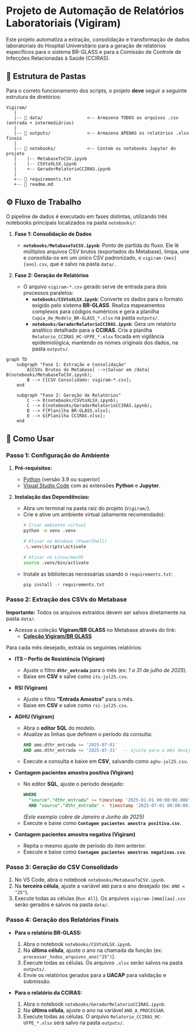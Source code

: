 # Projeto de Automação de Relatórios Laboratoriais (Vigiram)

Este projeto automatiza a extração, consolidação e transformação de dados laboratoriais do Hospital Universitário para a geração de relatórios específicos para o sistema BR-GLASS e para a Comissão de Controle de Infecções Relacionadas à Saúde (CCIRAS).

## 📁 Estrutura de Pastas

Para o correto funcionamento dos scripts, o projeto **deve** seguir a seguinte estrutura de diretórios:

```
Vigiram/
   |
   |-- 📁 data/                 <-- Armazena TODOS os arquivos .csv (entrada + intermediários)
   |
   |-- 📁 outputs/              <-- Armazena APENAS os relatórios .xlsx finais
   |
   |-- 📁 notebooks/            <-- Contém os notebooks Jupyter do projeto
   |    |-- MetabaseToCSV.ipynb
   |    |-- CSVtoXLSX.ipynb
   |    +-- GeradorRelatorioCCIRAS.ipynb
   |
   +-- 📜 requirements.txt     
   +-- 📜 readme.md            
```

## ⚙️ Fluxo de Trabalho

O pipeline de dados é executado em fases distintas, utilizando três notebooks principais localizados na pasta `notebooks/`:

1.  **Fase 1: Consolidação de Dados**
    * **`notebooks/MetabaseToCSV.ipynb`**: Ponto de partida do fluxo. Ele lê múltiplos arquivos CSV brutos (exportados do Metabase), limpa, une e consolida-os em um único CSV padronizado, o `vigiram-{mes}{ano}.csv`, que é salvo na pasta `data/`.

2.  **Fase 2: Geração de Relatórios**
    * O arquivo `vigiram-*.csv` gerado serve de entrada para dois processos paralelos:
        * **`notebooks/CSVtoXLSX.ipynb`**: Converte os dados para o formato exigido pelo sistema **BR-GLASS**. Realiza mapeamentos complexos para códigos numéricos e gera a planilha `Copia_de_Modelo_BR-GLASS_*.xlsx` na pasta `outputs/`.
        * **`notebooks/GeradorRelatorioCCIRAS.ipynb`**: Gera um relatório analítico detalhado para a **CCIRAS**. Cria a planilha `Relatorio_CCIRAS_HC-UFPE_*.xlsx` focada em vigilância epidemiológica, mantendo os nomes originais dos dados, na pasta `outputs/`.

```mermaid
graph TD
    subgraph "Fase 1: Extração e Consolidação"
        A[CSVs Brutos do Metabase] -->|Salvar em /data| B(notebooks/MetabaseToCSV.ipynb);
        B --> C[CSV Consolidado: vigiram-*.csv];
    end

    subgraph "Fase 2: Geração de Relatórios"
        C --> D(notebooks/CSVtoXLSX.ipynb);
        C --> E(notebooks/GeradorRelatorioCCIRAS.ipynb);
        D --> F[Planilha BR-GLASS.xlsx];
        E --> G[Planilha CCIRAS.xlsx];
    end
```

## 🚀 Como Usar

### Passo 1: Configuração do Ambiente

1.  **Pré-requisitos:**
    * [Python](https://www.python.org/downloads/) (versão 3.9 ou superior)
    * [Visual Studio Code](https://code.visualstudio.com/) com as extensões **Python** e **Jupyter**.

2.  **Instalação das Dependências:**
    * Abra um terminal na pasta raiz do projeto (`Vigiram/`).
    * Crie e ative um ambiente virtual (altamente recomendado):
        ```bash
        # Criar ambiente virtual
        python -m venv .venv

        # Ativar no Windows (PowerShell)
        .\.venv\Scripts\activate

        # Ativar no Linux/macOS
        source .venv/bin/activate
        ```
    * Instale as bibliotecas necessárias usando o `requirements.txt`:
        ```bash
        pip install -r requirements.txt
        ```

### Passo 2: Extração dos CSVs do Metabase

**Importante:** Todos os arquivos extraídos devem ser salvos diretamente na pasta `data/`.

* Acesse a coleção **Vigiram/BR GLASS** no Metabase através do link:
    * **[Coleção Vigiram/BR GLASS](http://relatorios.hc-ufpe.ebserh/collection/591-vigiram-br-glass)**

Para cada mês desejado, extraia os seguintes relatórios:

* **ITS – Perfis de Resistência (Vigiram)**
    * Ajuste o filtro **`dthr_entrada`** para o mês (ex: *1 a 31 de julho de 2025*).
    * Baixe em **CSV** e salve como `its-jul25.csv`.

* **RSI (Vigiram)**
    * Ajuste o filtro **“Entrada Amostra”** para o mês.
    * Baixe em **CSV** e salve como `rsi-jul25.csv`.

* **AGHU (Vigiram)**
    * Abra o **editor SQL** do modelo.
    * Atualize as linhas que definem o período da consulta:
        ```sql
        AND amo.dthr_entrada >= '2025-07-01'
        AND amo.dthr_entrada <= '2025-07-31'  -- ajuste para o mês desejado
        ```
    * Execute a consulta e baixe em **CSV**, salvando como `aghu-jul25.csv`.

* **Contagem pacientes amostra positiva (Vigiram)**
    * No editor **SQL**, ajuste o período desejado:
        ```sql
        WHERE
          "source"."dthr_entrada" >= timestamp '2025-01-01 00:00:00.000'
          AND "source"."dthr_entrada" <  timestamp '2025-07-01 00:00:00.000'
        ```
        *(Este exemplo cobre de Janeiro a Junho de 2025)*
    * Execute e baixe como **`Contagem pacientes amostra positiva.csv`**.

* **Contagem pacientes amostra negativa (Vigiram)**
    * Repita o mesmo ajuste de período do item anterior.
    * Execute e baixe como **`Contagem pacientes amostras negativas.csv`**.

### Passo 3: Geração do CSV Consolidado

1.  No VS Code, abra o notebook `notebooks/MetabaseToCSV.ipynb`.
2.  Na **terceira célula**, ajuste a variável `ANO` para o ano desejado (ex: `ANO = "25"`).
3.  Execute todas as células (`Run All`). Os arquivos `vigiram-[mmm][aa].csv` serão gerados e salvos na pasta `data/`.

### Passo 4: Geração dos Relatórios Finais

* **Para o relatório BR-GLASS:**
    1.  Abra o notebook `notebooks/CSVtoXLSX.ipynb`.
    2.  Na **última célula**, ajuste o ano na chamada da função (ex: `processar_todos_arquivos_ano("25")`).
    3.  Execute todas as células. Os arquivos `.xlsx` serão salvos na pasta `outputs/`.
    4.  Envie os relatórios gerados para a **UACAP** para validação e submissão.

* **Para o relatório da CCIRAS:**
    1.  Abra o notebook `notebooks/GeradorRelatorioCCIRAS.ipynb`.
    2.  Na **última célula**, ajuste o ano na variável `ANO_A_PROCESSAR`.
    3.  Execute todas as células. O arquivo `Relatorio_CCIRAS_HC-UFPE_*.xlsx` será salvo na pasta `outputs/`.